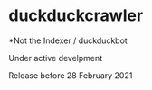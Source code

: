 # duckduckcrawler
*Not the Indexer / duckduckbot

Under active develpment

Release before 28 February 2021
